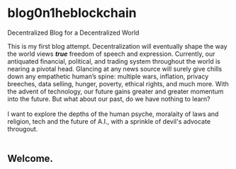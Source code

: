 # blog0n1heblockchain
Decentralized Blog for a Decentralized World
<!DOCTYPE html>
<html>
<html lan="en" data-react-helmet="lang">
<body>This is my first blog attempt. Decentralization will eventually shape the way the world views <i><b>true</b></i> freedom of speech and expression. Currently, our antiquated financial, political, and trading system throughout the world is nearing a pivotal head. Glancing at any news source will surely give chills down any empathetic human’s spine: multiple wars, inflation, privacy breeches, data selling, hunger, poverty, ethical rights, and much more. With the advent of technology, our future gains greater and greater momentum into the future. But what about our past, do we have nothing to learn?
<br>
</br>
I want to explore the depths of the human psyche, moralaity of laws and religion, tech and the future of A.I., with a sprinkle of devil's advocate througout.
<br>
</br>
<h2>Welcome.
</h2>
</body>
</html>
